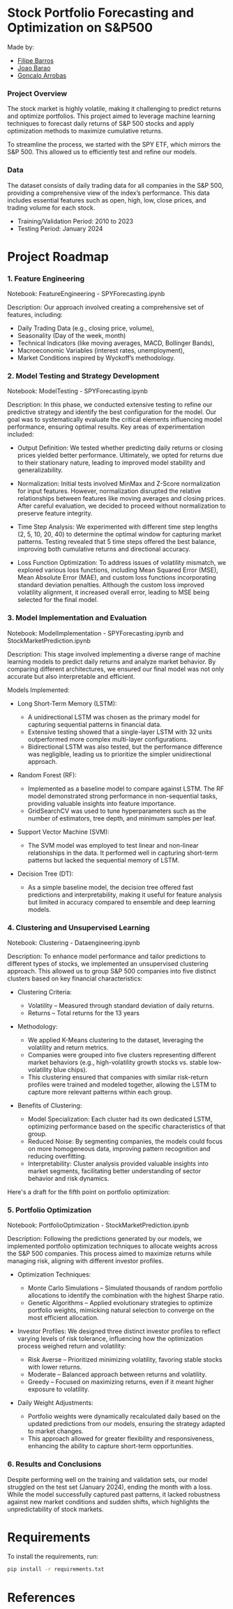 # Stock Portfolio Forecasting and Optimization on S&P500

Made by: 

- [Filipe Barros](https://github.com/filipeazuil)
- [Joao Barao](https://github.com/jbarao04)
- [Goncalo Arrobas](https://github.com/Garrobas)



### Project Overview
The stock market is highly volatile, making it challenging to predict returns and optimize portfolios. This project aimed to leverage machine learning techniques to forecast daily returns of S&P 500 stocks and apply optimization methods to maximize cumulative returns. 

To streamline the process, we started with the SPY ETF, which mirrors the S&P 500. This allowed us to efficiently test and refine our models.

### Data
The dataset consists of daily trading data for all companies in the S&P 500, providing a comprehensive view of the index’s performance. This data includes essential features such as open, high, low, close prices, and trading volume for each stock.

- Training/Validation Period: 2010 to 2023
- Testing Period: January 2024

# Project Roadmap
### 1. Feature Engineering
Notebook: FeatureEngineering - SPYForecasting.ipynb

Description: Our approach involved creating a comprehensive set of features, including:

- Daily Trading Data (e.g., closing price, volume),
- Seasonality (Day of the week, month)
- Technical Indicators (like moving averages, MACD, Bollinger Bands),
- Macroeconomic Variables (interest rates, unemployment),
- Market Conditions inspired by Wyckoff’s methodology.

### 2. Model Testing and Strategy Development
Notebook: ModelTesting - SPYForecasting.ipynb

Description:
In this phase, we conducted extensive testing to refine our predictive strategy and identify the best configuration for the model. Our goal was to systematically evaluate the critical elements influencing model performance, ensuring optimal results. Key areas of experimentation included:

- Output Definition:
We tested whether predicting daily returns or closing prices yielded better performance. Ultimately, we opted for returns due to their stationary nature, leading to improved model stability and generalizability.

- Normalization:
Initial tests involved MinMax and Z-Score normalization for input features. However, normalization disrupted the relative relationships between features like moving averages and closing prices. After careful evaluation, we decided to proceed without normalization to preserve feature integrity.

- Time Step Analysis:
We experimented with different time step lengths (2, 5, 10, 20, 40) to determine the optimal window for capturing market patterns. Testing revealed that 5 time steps offered the best balance, improving both cumulative returns and directional accuracy.

- Loss Function Optimization:
To address issues of volatility mismatch, we explored various loss functions, including Mean Squared Error (MSE), Mean Absolute Error (MAE), and custom loss functions incorporating standard deviation penalties. Although the custom loss improved volatility alignment, it increased overall error, leading to MSE being selected for the final model.

### 3. Model Implementation and Evaluation
Notebook: ModelImplementation - SPYForecasting.ipynb and StockMarketPrediction.ipynb

Description:
This stage involved implementing a diverse range of machine learning models to predict daily returns and analyze market behavior. By comparing different architectures, we ensured our final model was not only accurate but also interpretable and efficient.

Models Implemented:

- Long Short-Term Memory (LSTM):

  - A unidirectional LSTM was chosen as the primary model for capturing sequential patterns in financial data.
  - Extensive testing showed that a single-layer LSTM with 32 units outperformed more complex multi-layer configurations.
  - Bidirectional LSTM was also tested, but the performance difference was negligible, leading us to prioritize the simpler unidirectional approach.

- Random Forest (RF):

  - Implemented as a baseline model to compare against LSTM. The RF model demonstrated strong performance in non-sequential tasks, providing valuable insights into feature importance.
  - GridSearchCV was used to tune hyperparameters such as the number of estimators, tree depth, and minimum samples per leaf.

- Support Vector Machine (SVM):

  - The SVM model was employed to test linear and non-linear relationships in the data. It performed well in capturing short-term patterns but lacked the sequential memory of LSTM.

- Decision Tree (DT):

  - As a simple baseline model, the decision tree offered fast predictions and interpretability, making it useful for feature analysis but limited in accuracy compared to ensemble and deep learning models.

### 4. Clustering and Unsupervised Learning
Notebook: Clustering - Dataengineering.ipynb

Description:
To enhance model performance and tailor predictions to different types of stocks, we implemented an unsupervised clustering approach. This allowed us to group S&P 500 companies into five distinct clusters based on key financial characteristics:

- Clustering Criteria:

  - Volatility – Measured through standard deviation of daily returns.
  - Returns – Total returns for the 13 years

- Methodology:

  - We applied K-Means clustering to the dataset, leveraging the volatility and return metrics.
  - Companies were grouped into five clusters representing different market behaviors (e.g., high-volatility growth stocks vs. stable low-volatility blue chips).
  - This clustering ensured that companies with similar risk-return profiles were trained and modeled together, allowing the LSTM to capture more relevant patterns within each group.

- Benefits of Clustering:

  - Model Specialization: Each cluster had its own dedicated LSTM, optimizing performance based on the specific characteristics of that group.
  - Reduced Noise: By segmenting companies, the models could focus on more homogeneous data, improving pattern recognition and reducing overfitting.
  - Interpretability: Cluster analysis provided valuable insights into market segments, facilitating better understanding of sector behavior and risk dynamics.


Here's a draft for the fifth point on portfolio optimization:

### 5. Portfolio Optimization
Notebook: PortfolioOptimization - StockMarketPrediction.ipynb

Description:
Following the predictions generated by our models, we implemented portfolio optimization techniques to allocate weights across the S&P 500 companies. This process aimed to maximize returns while managing risk, aligning with different investor profiles.

- Optimization Techniques:

  - Monte Carlo Simulations – Simulated thousands of random portfolio allocations to identify the combination with the highest Sharpe ratio.
  - Genetic Algorithms – Applied evolutionary strategies to optimize portfolio weights, mimicking natural selection to converge on the most efficient allocation.

- Investor Profiles:
We designed three distinct investor profiles to reflect varying levels of risk tolerance, influencing how the optimization process weighed return and volatility:

  - Risk Averse – Prioritized minimizing volatility, favoring stable stocks with lower returns.
  - Moderate – Balanced approach between returns and volatility.
  - Greedy – Focused on maximizing returns, even if it meant higher exposure to volatility.

- Daily Weight Adjustments:

  - Portfolio weights were dynamically recalculated daily based on the updated predictions from our models, ensuring the strategy adapted to market changes.
  - This approach allowed for greater flexibility and responsiveness, enhancing the ability to capture short-term opportunities.
 
### 6. Results and Conclusions

Despite performing well on the training and validation sets, our model struggled on the test set (January 2024), ending the month with a loss. While the model successfully captured past patterns, it lacked robustness against new market conditions and sudden shifts, which highlights the unpredictability of stock markets.

# Requirements

To install the requirements, run:

```bash
pip install -r requirements.txt
```

# References

